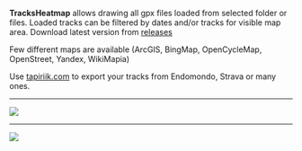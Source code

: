 **TracksHeatmap** allows drawing all gpx files loaded from selected folder or files.
Loaded tracks can be filtered by dates and/or tracks for visible map area.
Download latest version from <a href="https://github.com/lukaszkn/TracksHeatmap/releases">releases<a/>

Few different maps are available (ArcGIS, BingMap, OpenCycleMap, OpenStreet, Yandex, WikiMapia)

Use <a href="https://tapiriik.com">tapiriik.com<a/> to export your tracks from Endomondo, Strava or many ones.

***

![](../master/Images/TracksHeatmap.png)

***

![](../master/Images/LoadTracks.png)